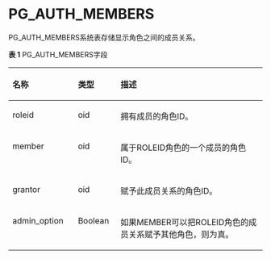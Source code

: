 # PG\_AUTH\_MEMBERS<a name="ZH-CN_TOPIC_0289900518"></a>

PG\_AUTH\_MEMBERS系统表存储显示角色之间的成员关系。

**表 1**  PG\_AUTH\_MEMBERS字段

<a name="zh-cn_topic_0283137593_zh-cn_topic_0237122275_zh-cn_topic_0059778794_t002be3ddbc3240718d80db66d332c657"></a>
<table><thead align="left"><tr id="zh-cn_topic_0283137593_zh-cn_topic_0237122275_zh-cn_topic_0059778794_rc6dd201b9a774ff18136756d3f0d36f2"><th class="cellrowborder" valign="top" width="25.77%" id="mcps1.2.4.1.1"><p id="zh-cn_topic_0283137593_zh-cn_topic_0237122275_zh-cn_topic_0059778794_a15bb91bb276743c6a73cd3698cb563f5"><a name="zh-cn_topic_0283137593_zh-cn_topic_0237122275_zh-cn_topic_0059778794_a15bb91bb276743c6a73cd3698cb563f5"></a><a name="zh-cn_topic_0283137593_zh-cn_topic_0237122275_zh-cn_topic_0059778794_a15bb91bb276743c6a73cd3698cb563f5"></a>名称</p>
</th>
<th class="cellrowborder" valign="top" width="16.73%" id="mcps1.2.4.1.2"><p id="zh-cn_topic_0283137593_zh-cn_topic_0237122275_zh-cn_topic_0059778794_af40073fe4fc0478da74c93af5bc8b695"><a name="zh-cn_topic_0283137593_zh-cn_topic_0237122275_zh-cn_topic_0059778794_af40073fe4fc0478da74c93af5bc8b695"></a><a name="zh-cn_topic_0283137593_zh-cn_topic_0237122275_zh-cn_topic_0059778794_af40073fe4fc0478da74c93af5bc8b695"></a>类型</p>
</th>
<th class="cellrowborder" valign="top" width="57.49999999999999%" id="mcps1.2.4.1.3"><p id="zh-cn_topic_0283137593_zh-cn_topic_0237122275_zh-cn_topic_0059778794_a7c6ea8a707244b2093c8a4601826f4d6"><a name="zh-cn_topic_0283137593_zh-cn_topic_0237122275_zh-cn_topic_0059778794_a7c6ea8a707244b2093c8a4601826f4d6"></a><a name="zh-cn_topic_0283137593_zh-cn_topic_0237122275_zh-cn_topic_0059778794_a7c6ea8a707244b2093c8a4601826f4d6"></a>描述</p>
</th>
</tr>
</thead>
<tbody><tr id="zh-cn_topic_0283137593_zh-cn_topic_0237122275_zh-cn_topic_0059778794_ref7ed26a55e54df5961bb2d9e56c84fb"><td class="cellrowborder" valign="top" width="25.77%" headers="mcps1.2.4.1.1 "><p id="zh-cn_topic_0283137593_zh-cn_topic_0237122275_zh-cn_topic_0059778794_acf5961c7adcb4fc0bb90924791f958ba"><a name="zh-cn_topic_0283137593_zh-cn_topic_0237122275_zh-cn_topic_0059778794_acf5961c7adcb4fc0bb90924791f958ba"></a><a name="zh-cn_topic_0283137593_zh-cn_topic_0237122275_zh-cn_topic_0059778794_acf5961c7adcb4fc0bb90924791f958ba"></a>roleid</p>
</td>
<td class="cellrowborder" valign="top" width="16.73%" headers="mcps1.2.4.1.2 "><p id="zh-cn_topic_0283137593_zh-cn_topic_0237122275_zh-cn_topic_0059778794_a27da25fdcf7f40ac842fbe8ef1650243"><a name="zh-cn_topic_0283137593_zh-cn_topic_0237122275_zh-cn_topic_0059778794_a27da25fdcf7f40ac842fbe8ef1650243"></a><a name="zh-cn_topic_0283137593_zh-cn_topic_0237122275_zh-cn_topic_0059778794_a27da25fdcf7f40ac842fbe8ef1650243"></a>oid</p>
</td>
<td class="cellrowborder" valign="top" width="57.49999999999999%" headers="mcps1.2.4.1.3 "><p id="zh-cn_topic_0283137593_zh-cn_topic_0237122275_zh-cn_topic_0059778794_a30ac9ee23f77415b99aa7ca35cc1aeb3"><a name="zh-cn_topic_0283137593_zh-cn_topic_0237122275_zh-cn_topic_0059778794_a30ac9ee23f77415b99aa7ca35cc1aeb3"></a><a name="zh-cn_topic_0283137593_zh-cn_topic_0237122275_zh-cn_topic_0059778794_a30ac9ee23f77415b99aa7ca35cc1aeb3"></a>拥有成员的角色ID。</p>
</td>
</tr>
<tr id="zh-cn_topic_0283137593_zh-cn_topic_0237122275_zh-cn_topic_0059778794_r7443cf4440264d2491e844a03c084c31"><td class="cellrowborder" valign="top" width="25.77%" headers="mcps1.2.4.1.1 "><p id="zh-cn_topic_0283137593_zh-cn_topic_0237122275_zh-cn_topic_0059778794_a7d3fecfa8df94b318417d81cc20821da"><a name="zh-cn_topic_0283137593_zh-cn_topic_0237122275_zh-cn_topic_0059778794_a7d3fecfa8df94b318417d81cc20821da"></a><a name="zh-cn_topic_0283137593_zh-cn_topic_0237122275_zh-cn_topic_0059778794_a7d3fecfa8df94b318417d81cc20821da"></a>member</p>
</td>
<td class="cellrowborder" valign="top" width="16.73%" headers="mcps1.2.4.1.2 "><p id="zh-cn_topic_0283137593_zh-cn_topic_0237122275_zh-cn_topic_0059778794_aefa812c5e35b4d76947301df60cfba6f"><a name="zh-cn_topic_0283137593_zh-cn_topic_0237122275_zh-cn_topic_0059778794_aefa812c5e35b4d76947301df60cfba6f"></a><a name="zh-cn_topic_0283137593_zh-cn_topic_0237122275_zh-cn_topic_0059778794_aefa812c5e35b4d76947301df60cfba6f"></a>oid</p>
</td>
<td class="cellrowborder" valign="top" width="57.49999999999999%" headers="mcps1.2.4.1.3 "><p id="zh-cn_topic_0283137593_zh-cn_topic_0237122275_zh-cn_topic_0059778794_a8694f7957f0747ecbb09aa17d6693555"><a name="zh-cn_topic_0283137593_zh-cn_topic_0237122275_zh-cn_topic_0059778794_a8694f7957f0747ecbb09aa17d6693555"></a><a name="zh-cn_topic_0283137593_zh-cn_topic_0237122275_zh-cn_topic_0059778794_a8694f7957f0747ecbb09aa17d6693555"></a>属于ROLEID角色的一个成员的角色ID。</p>
</td>
</tr>
<tr id="zh-cn_topic_0283137593_zh-cn_topic_0237122275_zh-cn_topic_0059778794_rd3819153442244f9b52f17913cea3376"><td class="cellrowborder" valign="top" width="25.77%" headers="mcps1.2.4.1.1 "><p id="zh-cn_topic_0283137593_zh-cn_topic_0237122275_zh-cn_topic_0059778794_a5f7e713831144b27bf787447dfc22f9a"><a name="zh-cn_topic_0283137593_zh-cn_topic_0237122275_zh-cn_topic_0059778794_a5f7e713831144b27bf787447dfc22f9a"></a><a name="zh-cn_topic_0283137593_zh-cn_topic_0237122275_zh-cn_topic_0059778794_a5f7e713831144b27bf787447dfc22f9a"></a>grantor</p>
</td>
<td class="cellrowborder" valign="top" width="16.73%" headers="mcps1.2.4.1.2 "><p id="zh-cn_topic_0283137593_zh-cn_topic_0237122275_zh-cn_topic_0059778794_aea576c1672254169ae2a8fbccd8bb679"><a name="zh-cn_topic_0283137593_zh-cn_topic_0237122275_zh-cn_topic_0059778794_aea576c1672254169ae2a8fbccd8bb679"></a><a name="zh-cn_topic_0283137593_zh-cn_topic_0237122275_zh-cn_topic_0059778794_aea576c1672254169ae2a8fbccd8bb679"></a>oid</p>
</td>
<td class="cellrowborder" valign="top" width="57.49999999999999%" headers="mcps1.2.4.1.3 "><p id="zh-cn_topic_0283137593_zh-cn_topic_0237122275_zh-cn_topic_0059778794_a95411425b6ee4f3ca56fd8c88bb1ff9a"><a name="zh-cn_topic_0283137593_zh-cn_topic_0237122275_zh-cn_topic_0059778794_a95411425b6ee4f3ca56fd8c88bb1ff9a"></a><a name="zh-cn_topic_0283137593_zh-cn_topic_0237122275_zh-cn_topic_0059778794_a95411425b6ee4f3ca56fd8c88bb1ff9a"></a>赋予此成员关系的角色ID。</p>
</td>
</tr>
<tr id="zh-cn_topic_0283137593_zh-cn_topic_0237122275_zh-cn_topic_0059778794_r99bcd5392ee8432f99c55e94b5e808cc"><td class="cellrowborder" valign="top" width="25.77%" headers="mcps1.2.4.1.1 "><p id="zh-cn_topic_0283137593_zh-cn_topic_0237122275_zh-cn_topic_0059778794_a5b8de5c4b7f1471ba9feacc63f7137e2"><a name="zh-cn_topic_0283137593_zh-cn_topic_0237122275_zh-cn_topic_0059778794_a5b8de5c4b7f1471ba9feacc63f7137e2"></a><a name="zh-cn_topic_0283137593_zh-cn_topic_0237122275_zh-cn_topic_0059778794_a5b8de5c4b7f1471ba9feacc63f7137e2"></a>admin_option</p>
</td>
<td class="cellrowborder" valign="top" width="16.73%" headers="mcps1.2.4.1.2 "><p id="zh-cn_topic_0283137593_zh-cn_topic_0237122275_zh-cn_topic_0059778794_a666c57dcec4c42efbf0166b5e83bec18"><a name="zh-cn_topic_0283137593_zh-cn_topic_0237122275_zh-cn_topic_0059778794_a666c57dcec4c42efbf0166b5e83bec18"></a><a name="zh-cn_topic_0283137593_zh-cn_topic_0237122275_zh-cn_topic_0059778794_a666c57dcec4c42efbf0166b5e83bec18"></a><span id="zh-cn_topic_0283137593_zh-cn_topic_0237122275_text523616415314"><a name="zh-cn_topic_0283137593_zh-cn_topic_0237122275_text523616415314"></a><a name="zh-cn_topic_0283137593_zh-cn_topic_0237122275_text523616415314"></a>Boolean</span></p>
</td>
<td class="cellrowborder" valign="top" width="57.49999999999999%" headers="mcps1.2.4.1.3 "><p id="zh-cn_topic_0283137593_zh-cn_topic_0237122275_zh-cn_topic_0059778794_a3b0eaf23096b450eb7dc181ec98de3e7"><a name="zh-cn_topic_0283137593_zh-cn_topic_0237122275_zh-cn_topic_0059778794_a3b0eaf23096b450eb7dc181ec98de3e7"></a><a name="zh-cn_topic_0283137593_zh-cn_topic_0237122275_zh-cn_topic_0059778794_a3b0eaf23096b450eb7dc181ec98de3e7"></a>如果MEMBER可以把ROLEID角色的成员关系赋予其他角色，则为真。</p>
</td>
</tr>
</tbody>
</table>
